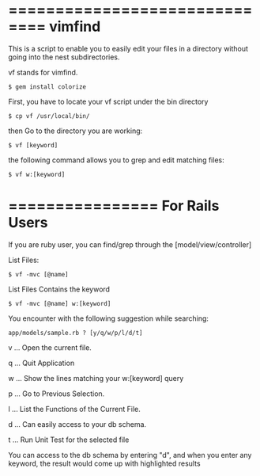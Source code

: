 ==============================
vimfind
==============================

This is a script to enable you to easily edit your files in a directory without going into the nest subdirectories.

vf stands for vimfind.

`
$ gem install colorize
`

First, you have to locate your vf script under the bin directory

`
$ cp vf /usr/local/bin/
`

then Go to the directory you are working:

`
$ vf [keyword]
`

the following command allows you to grep and edit matching files:

`
$ vf w:[keyword]
`

================
For Rails Users
================

If you are ruby user, you can find/grep through the [model/view/controller]

List Files:

`
$ vf -mvc [@name] 
`

List Files Contains the keyword

`
$ vf -mvc [@name] w:[keyword]
`

You encounter with the following suggestion while searching:

`
app/models/sample.rb ? [y/q/w/p/l/d/t]
`

v ... Open the current file.

q ... Quit Application

w ... Show the lines matching your w:[keyword] query

p ... Go to Previous Selection. 

l ... List the Functions of the Current File.

d ... Can easily access to your db schema.

t ... Run Unit Test for the selected file

You can access to the db schema by entering "d", and
when you enter any keyword, the result would come up
with highlighted results


